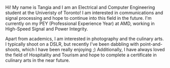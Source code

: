 Hi! My name is Tangia and I am an Electrical and Computer Engineering student at the Univeristy of Toronto! I am interested in communications and signal processing and hope to continue into this field in the future. I'm currently on my PEY (Professional Experience Year) at AMD, working in High-Speed Signal and Power Integrity. 

Apart from academics, I am interested in photography and the culinary arts. I typically shoot on a DSLR, but recently I've been dabbling with point-and-shoots, which I have been really enjoying ;) Additionally, I have always loved the field of Hospitality and Tourism and hope to complete a certificate in culinary arts in the near future.
